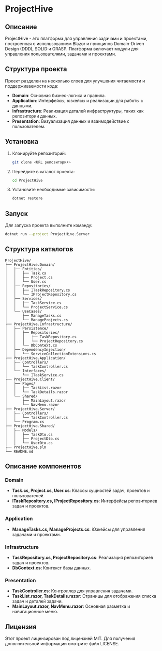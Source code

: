 # ProjectHive

## Описание
ProjectHive - это платформа для управления задачами и проектами, построенная с использованием Blazor и принципов Domain-Driven Design (DDD), SOLID и GRASP. Платформа включает модули для управления пользователями, задачами и проектами.

## Структура проекта
Проект разделен на несколько слоев для улучшения читаемости и поддерживаемости кода:

- **Domain**: Основная бизнес-логика и правила.
- **Application**: Интерфейсы, юзкейсы и реализации для работы с данными.
- **Infrastructure**: Реализация деталей инфраструктуры, таких как репозитории данных.
- **Presentation**: Визуализация данных и взаимодействие с пользователем.

## Установка
1. Клонируйте репозиторий:
    ```bash
    git clone <URL репозитория>
    ```
2. Перейдите в каталог проекта:
    ```bash
    cd ProjectHive
    ```
3. Установите необходимые зависимости:
    ```bash
    dotnet restore
    ```

## Запуск
Для запуска проекта выполните команду:
```bash
dotnet run --project ProjectHive.Server
```

## Структура каталогов
```plaintext
ProjectHive/
├── ProjectHive.Domain/
│   ├── Entities/
│   │   ├── Task.cs
│   │   ├── Project.cs
│   │   └── User.cs
│   ├── Repositories/
│   │   ├── ITaskRepository.cs
│   │   └── IProjectRepository.cs
│   ├── Services/
│   │   ├── TaskService.cs
│   │   └── ProjectService.cs
│   └── UseCases/
│       ├── ManageTasks.cs
│       └── ManageProjects.cs
├── ProjectHive.Infrastructure/
│   ├── Persistence/
│   │   ├── Repositories/
│   │   │   ├── TaskRepository.cs
│   │   │   └── ProjectRepository.cs
│   │   └── DbContext.cs
│   ├── DependencyInjection/
│   │   └── ServiceCollectionExtensions.cs
├── ProjectHive.Application/
│   ├── Controllers/
│   │   └── TaskController.cs
│   └── Interfaces/
│       └── ITaskService.cs
├── ProjectHive.Client/
│   ├── Pages/
│   │   ├── TaskList.razor
│   │   └── TaskDetails.razor
│   └── Shared/
│       ├── MainLayout.razor
│       └── NavMenu.razor
├── ProjectHive.Server/
│   ├── Controllers/
│   │   └── TaskController.cs
│   └── Program.cs
├── ProjectHive.Shared/
│   ├── Models/
│   │   ├── TaskDto.cs
│   │   ├── ProjectDto.cs
│   │   └── UserDto.cs
├── ProjectHive.sln
└── README.md
```

## Описание компонентов
### Domain
- **Task.cs, Project.cs, User.cs**: Классы сущностей задач, проектов и пользователей.
- **ITaskRepository.cs, IProjectRepository.cs**: Интерфейсы репозиториев задач и проектов.

### Application
- **ManageTasks.cs, ManageProjects.cs**: Юзкейсы для управления задачами и проектами.

### Infrastructure
- **TaskRepository.cs, ProjectRepository.cs**: Реализация репозиториев задач и проектов.
- **DbContext.cs**: Контекст базы данных.

### Presentation
- **TaskController.cs**: Контроллер для управления задачами.
- **TaskList.razor, TaskDetails.razor**: Страницы для отображения списка задач и деталей задачи.
- **MainLayout.razor, NavMenu.razor**: Основная разметка и навигационное меню.

## Лицензия
Этот проект лицензирован под лицензией MIT. Для получения дополнительной информации смотрите файл LICENSE.
